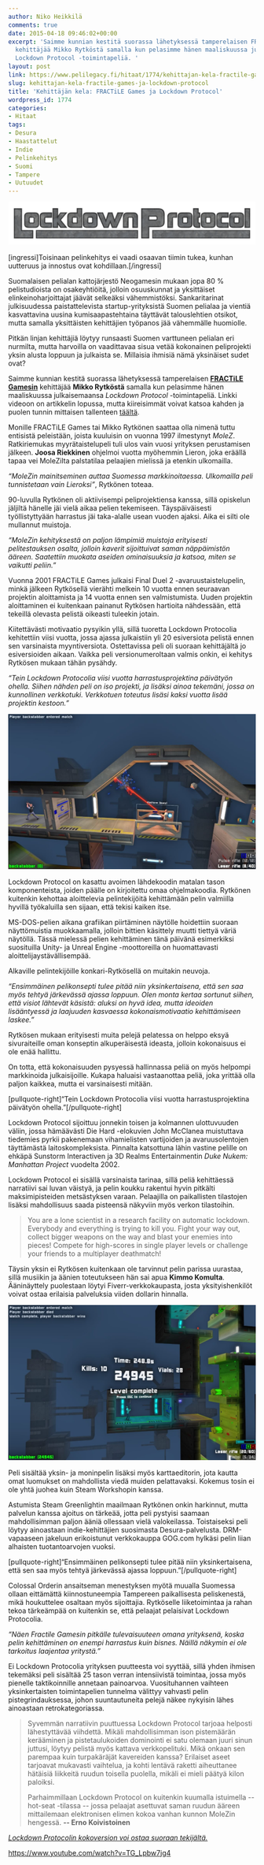 ```yaml
---
author: Niko Heikkilä
comments: true
date: 2015-04-18 09:46:02+00:00
excerpt: 'Saimme kunnian kestitä suorassa lähetyksessä tamperelaisen FRACTiLE Gamesin
  kehittäjää Mikko Rytköstä samalla kun pelasimme hänen maaliskuussa julkaisemaansa
  Lockdown Protocol -toimintapeliä. '
layout: post
link: https://www.pelilegacy.fi/hitaat/1774/kehittajan-kela-fractile-games-ja-lockdown-protocol
slug: kehittajan-kela-fractile-games-ja-lockdown-protocol
title: 'Kehittäjän kela: FRACTiLE Games ja Lockdown Protocol'
wordpress_id: 1774
categories:
- Hitaat
tags:
- Desura
- Haastattelut
- Indie
- Pelinkehitys
- Suomi
- Tampere
- Uutuudet
---
```




[![Lockdown Protocol](/uploads/2015/04/lockdown_protocol.png)](/uploads/2015/04/lockdown_protocol.png)

[ingressi]Toisinaan pelinkehitys ei vaadi osaavan tiimin tukea, kunhan uutteruus ja innostus ovat kohdillaan.[/ingressi]

Suomalaisen pelialan kattojärjestö Neogamesin mukaan jopa 80 % pelistudioista on osakeyhtiöitä, jolloin osuuskunnat ja yksittäiset elinkeinoharjoittajat jäävät selkeäksi vähemmistöksi. Sankaritarinat julkisuudessa paistattelevista startup-yrityksistä Suomen pelialaa ja vientiä kasvattavina uusina kumisaapastehtaina täyttävät talouslehtien otsikot, mutta samalla yksittäisten kehittäjien työpanos jää vähemmälle huomiolle.

Pitkän linjan kehittäjiä löytyy runsaasti Suomen varttuneen pelialan eri nurmilta, mutta harvoilla on vaadittavaa sisua vetää kokonainen peliprojekti yksin alusta loppuun ja julkaista se. Millaisia ihmisiä nämä yksinäiset sudet ovat?

Saimme kunnian kestitä suorassa lähetyksessä tamperelaisen [**FRACTiLE Gamesin**](http://fractilegames.com/) kehittäjää **Mikko Rytköstä** samalla kun pelasimme hänen maaliskuussa julkaisemaansa _Lockdown Protocol_ -toimintapeliä. Linkki videoon on artikkelin lopussa, mutta kiireisimmät voivat katsoa kahden ja puolen tunnin mittaisen tallenteen [täältä](https://www.youtube.com/watch?v=TG_Lpbw7jg4).

Monille FRACTiLE Games tai Mikko Rytkönen saattaa olla nimenä tuttu entisistä peleistään, joista kuuluisin on vuonna 1997 ilmestynyt _MoleZ_. Ratkiriemukas myyrätaistelupeli tuli ulos vain vuosi yrityksen perustamisen jälkeen. **Joosa Riekkinen** ohjelmoi vuotta myöhemmin Lieron, joka eräällä tapaa vei MoleZilta palstatilaa pelaajien mielissä ja etenkin ulkomailla.

_“MoleZin mainitseminen auttaa Suomessa markkinoitaessa. Ulkomailla peli tunnistetaan vain Lieroksi”_, Rytkönen toteaa.

90-luvulla Rytkönen oli aktiivisempi peliprojektiensa kanssa, sillä opiskelun jäljiltä hänelle jäi vielä aikaa pelien tekemiseen. Täyspäiväisesti työllistyttyään harrastus jäi taka-alalle usean vuoden ajaksi. Aika ei silti ole mullannut muistoja.

_“MoleZin kehityksestä on paljon lämpimiä muistoja erityisesti pelitestauksen osalta, jolloin kaverit sijoittuivat saman näppäimistön ääreen. Saatettiin muokata aseiden ominaisuuksia ja katsoa, miten se vaikutti peliin.”_

Vuonna 2001 FRACTiLE Games julkaisi Final Duel 2 -avaruustaistelupelin, minkä jälkeen Rytkösellä vierähti melkein 10 vuotta ennen seuraavan projektin aloittamista ja 14 vuotta ennen sen valmistumista. Uuden projektin aloittaminen ei kuitenkaan painanut Rytkösen hartioita nähdessään, että tekeillä olevasta pelistä oikeasti tuleekin jotain.

Kiitettävästi motivaatio pysyikin yllä, sillä tuoretta Lockdown Protocolia kehitettiin viisi vuotta, jossa ajassa julkaistiin yli 20 esiversiota pelistä ennen sen varsinaista myyntiversiota. Ostettavissa peli oli suoraan kehittäjältä jo esiversioiden aikaan. Vaikka peli versionumeroltaan valmis onkin, ei kehitys Rytkösen mukaan tähän pysähdy.

_“Tein Lockdown Protocolia viisi vuotta harrastusprojektina päivätyön ohella. Siihen nähden peli on iso projekti, ja lisäksi ainoa tekemäni, jossa on kunnollinen verkkotuki. Verkkotuen toteutus lisäsi kaksi vuotta lisää projektin kestoon.”_

[![Lockdown Protocol #1](/uploads/2015/04/lockdown_protocol_1.jpg)](/uploads/2015/04/lockdown_protocol_1.jpg)

Lockdown Protocol on kasattu avoimen lähdekoodin matalan tason komponenteista, joiden päälle on kirjoitettu omaa ohjelmakoodia. Rytkönen kuitenkin kehottaa aloittelevia pelintekijöitä kehittämään pelin valmiilla hyvillä työkaluilla sen sijaan, että tekisi kaiken itse.

MS-DOS-pelien aikana grafiikan piirtäminen näytölle hoidettiin suoraan näyttömuistia muokkaamalla, jolloin bittien käsittely muutti tiettyä väriä näytöllä. Tässä mielessä pelien kehittäminen tänä päivänä esimerkiksi suosituilla Unity- ja Unreal Engine -moottoreilla on huomattavasti aloittelijaystävällisempää.

Alkaville pelintekijöille konkari-Rytkösellä on muitakin neuvoja.

_“Ensimmäinen pelikonsepti tulee pitää niin yksinkertaisena, että sen saa myös tehtyä järkevässä ajassa loppuun. Olen monta kertaa sortunut siihen, että visiot lähtevät käsistä: aluksi on hyvä idea, mutta ideoiden lisääntyessä ja laajuuden kasvaessa kokonaismotivaatio kehittämiseen laskee.”_

Rytkösen mukaan erityisesti muita pelejä pelatessa on helppo eksyä sivuraiteille oman konseptin alkuperäisestä ideasta, jolloin kokonaisuus ei ole enää hallittu.

On totta, että kokonaisuuden pysyessä hallinnassa peliä on myös helpompi markkinoida julkaisijoille. Kukapa haluaisi vastaanottaa peliä, joka yrittää olla paljon kaikkea, mutta ei varsinaisesti mitään.

[pullquote-right]“Tein Lockdown Protocolia viisi vuotta harrastusprojektina päivätyön ohella.”[/pullquote-right]

Lockdown Protocol sijoittuu jonnekin toisen ja kolmannen ulottuvuuden väliin, jossa hämäävästi Die Hard -elokuvien John McClanea muistuttava tiedemies pyrkii pakenemaan vihamielisten vartijoiden ja avaruusolentojen täyttämästä laitoskompleksista. Pinnalta katsottuna lähin vastine pelille on ehkäpä Sunstorm Interactiven ja 3D Realms Entertainmentin _Duke Nukem: Manhattan Project_ vuodelta 2002.

Lockdown Protocol ei sisällä varsinaista tarinaa, sillä peliä kehittäessä narratiivi sai luvan väistyä, ja pelin koukku rakentui hyvin pitkälti maksimipisteiden metsästyksen varaan. Pelaajilla on paikallisten tilastojen lisäksi mahdollisuus saada pisteensä näkyviin myös verkon tilastoihin.



<blockquote>You are a lone scientist in a research facility on automatic lockdown. Everybody and everything is trying to kill you. Fight your way out, collect bigger weapons on the way and blast your enemies into pieces! Compete for high-scores in single player levels or challenge your friends to a multiplayer deathmatch!</blockquote>



Täysin yksin ei Rytkösen kuitenkaan ole tarvinnut pelin parissa uurastaa, sillä musiikin ja äänien toteutukseen hän sai apua **Kimmo Komulta**. Ääninäyttely puolestaan löytyi Fiverr-verkkokaupasta, josta yksityishenkilöt voivat ostaa erilaisia palveluksia viiden dollarin hinnalla.

[![Lockdown Protocol #2](/uploads/2015/04/lockdown_protocol_2.jpg)](/uploads/2015/04/lockdown_protocol_2.jpg)

Peli sisältää yksin- ja moninpelin lisäksi myös karttaeditorin, jota kautta omat luomukset on mahdollista viedä muiden pelattavaksi. Kokemus tosin ei ole yhtä juohea kuin Steam Workshopin kanssa.

Astumista Steam Greenlightin maailmaan Rytkönen onkin harkinnut, mutta palvelun kanssa ajoitus on tärkeää, jotta peli pystyisi saamaan mahdollisimman paljon ääniä ollessaan vielä valokeilassa. Toistaiseksi peli löytyy ainoastaan indie-kehittäjien suosimasta Desura-palvelusta. DRM-vapaaseen jakeluun erikoistunut verkkokauppa GOG.com hylkäsi pelin liian alhaisten tuotantoarvojen vuoksi.

[pullquote-right]“Ensimmäinen pelikonsepti tulee pitää niin yksinkertaisena, että sen saa myös tehtyä järkevässä ajassa loppuun.”[/pullquote-right]

Colossal Orderin ansaitseman menestyksen myötä muualla Suomessa ollaan eittämättä kiinnostuneempia Tampereen paikallisesta peliskenestä, mikä houkuttelee osaltaan myös sijoittajia. Rytköselle liiketoimintaa ja rahan tekoa tärkeämpää on kuitenkin se, että pelaajat pelaisivat Lockdown Protocolia.

_“Näen Fractile Gamesin pitkälle tulevaisuuteen omana yrityksenä, koska pelin kehittäminen on enempi harrastus kuin bisnes. Näillä näkymin ei ole tarkoitus laajentaa yritystä.”_

Ei Lockdown Protocolia yrityksen puutteesta voi syyttää, sillä yhden ihmisen tekemäksi peli sisältää 25 tason verran intensiivistä toimintaa, jossa myös pienelle taktikoinnille annetaan painoarvoa. Vuosituhannen vaihteen yksinkertaisten toimintapelien tunnelma välittyy vahvasti pelin pistegrindauksessa, johon suuntautuneita pelejä näkee nykyisin lähes ainoastaan retrokategoriassa.



<blockquote>Syvemmän narratiivin puuttuessa Lockdown Protocol tarjoaa helposti lähestyttävää viihdettä. Mikäli mahdollisimman ison pistemäärän kerääminen ja pistetaulukoiden dominointi ei satu olemaan juuri sinun juttusi, löytyy pelistä myös kattava verkkopelituki. Mikä onkaan sen parempaa kuin turpakäräjät kavereiden kanssa? Erilaiset aseet tarjoavat mukavasti vaihtelua, ja kohti lentävä raketti aiheuttanee hätäisiä liikkeitä ruudun toisella puolella, mikäli ei mieli päätyä kilon paloiksi.

Parhaimmillaan Lockdown Protocol on kuitenkin kuumalla istuimella -- hot-seat -tilassa -- jossa pelaajat asettuvat saman ruudun ääreen mittailemaan elektronisen elimen kokoa vanhan kunnon MoleZin hengessä.
**-- Erno Koivistoinen**</blockquote>



[_Lockdown Protocolin kokoversion voi ostaa suoraan tekijältä._](http://fractilegames.com/products/lockdown-protocol/)

https://www.youtube.com/watch?v=TG_Lpbw7jg4


